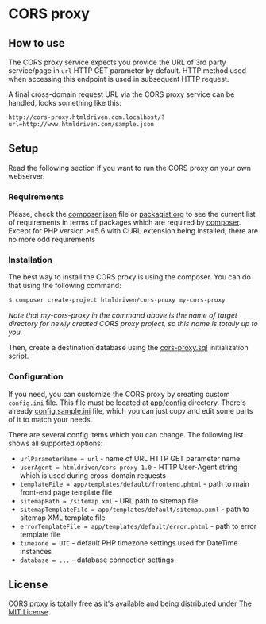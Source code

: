 # CORS proxy

## How to use

The CORS proxy service expects you provide the URL of 3rd party service/page in `url` HTTP GET parameter by default. HTTP method used when accessing this endpoint is used in subsequent HTTP request.

A final cross-domain request URL via the CORS proxy service can be handled, looks something like this:

```
http://cors-proxy.htmldriven.com.localhost/?url=http://www.htmldriven.com/sample.json
````

## Setup

Read the following section if you want to run the CORS proxy on your own webserver.

### Requirements

Please, check the [composer.json](../../composer.json) file or [packagist.org](https://packagist.org/packages/htmldriven/cors-proxy) to see the current list of requirements in terms of packages which are required by [composer](https://getcomposer.org/).
Except for PHP version >=5.6 with CURL extension being installed, there are no more odd requirements

### Installation

The best way to install the CORS proxy is using the composer. You can do that using the following command:

```sh
$ composer create-project htmldriven/cors-proxy my-cors-proxy
```

*Note that my-cors-proxy in the command above is the name of target directory for newly created CORS proxy project, so this name is totally up to you.*

Then, create a destination database using the [cors-proxy.sql](../../app/database/cors-proxy.sql) initialization script.

### Configuration

If you need, you can customize the CORS proxy by creating custom `config.ini` file. This file must be located at [app/config](../../app/config) directory.
There's already [config.sample.ini](../../app/config/config.sample.ini) file, which you can just copy and edit some parts of it to match your needs.

There are several config items which you can change. The following list shows all supported options:

- `urlParameterName = url` - name of URL HTTP GET parameter name
- `userAgent = htmldriven/cors-proxy 1.0` - HTTP User-Agent string which is used during cross-domain requests
- `templateFile = app/templates/default/frontend.phtml` - path to main front-end page template file
- `sitemapPath = /sitemap.xml` - URL path to sitemap file
- `sitemapTemplateFile = app/templates/default/sitemap.pxml` - path to sitemap XML template file
- `errorTemplateFile = app/templates/default/error.phtml` - path to error template file
- `timezone = UTC` - default PHP timezone settings used for DateTime instances
- `database = ...` - database connection settings

## License

CORS proxy is totally free as it's available and being distributed under [The MIT License](../../LICENSE).
